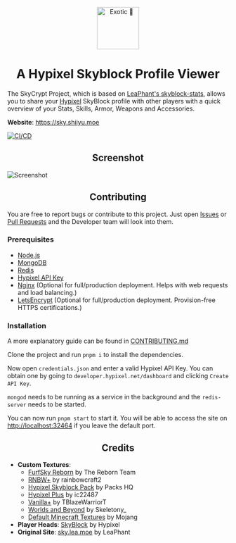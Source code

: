 <p align="center">
  <picture>
    <source media="(prefers-color-scheme: light)" srcset="public/resources/img/logo_black.png">
    <img alt="Exotic 🍣" height="96px" src="public/resources/img/logo.png">
  </picture>
</p>
<h1 align="center">A Hypixel Skyblock Profile Viewer</h1>

The SkyCrypt Project, which is based on [LeaPhant's skyblock-stats](https://github.com/LeaPhant/skyblock-stats), allows you to share your <a href="https://hypixel.net/">Hypixel</a> SkyBlock profile with other players with a quick overview of your Stats, Skills, Armor, Weapons and Accessories.

**Website**: https://sky.shiiyu.moe

[![CI/CD](https://github.com/SkyCryptWebsite/SkyCrypt/actions/workflows/ci-cd.yml/badge.svg)](https://github.com/SkyCryptWebsite/SkyCrypt/actions/workflows/ci-cd.yml)

<h2 align="center">Screenshot</h1>

![Screenshot](public/resources/img/screenshots/windows-0.jpg)

<h2 align="center">Contributing</h1>

You are free to report bugs or contribute to this project. Just open <a href="../../issues">Issues</a> or <a href="../../pulls">Pull Requests</a> and the Developer team will look into them.

<h3>Prerequisites</h3>

- <a href="https://nodejs.org/">Node.js</a>
- <a href="https://docs.mongodb.com/manual/administration/install-community/">MongoDB</a>
- <a href="https://redis.io/">Redis</a>
- <a href="https://api.hypixel.net/">Hypixel API Key</a>
- <a href="https://www.nginx.com/">Nginx</a> (Optional for full/production deployment. Helps with web requests and load balancing.)
- <a href="https://letsencrypt.org/">LetsEncrypt</a> (Optional for full/production deployment. Provision-free HTTPS certifications.)

<h3>Installation</h3>
A more explanatory guide can be found in <a href="/CONTRIBUTING.md">CONTRIBUTING.md</a>

Clone the project and run `pnpm i` to install the dependencies.

Now open `credentials.json` and enter a valid Hypixel API Key. You can obtain one by going to `developer.hypixel.net/dashboard` and clicking `Create API Key`.

`mongod` needs to be running as a service in the background and the `redis-server` needs to be started.

You can now run `pnpm start` to start it. You will be able to access the site on <a href="http://localhost:32464">http://localhost:32464</a> if you leave the default port.

<h2 align="center">Credits</h2>

- **Custom Textures**:
  - [FurfSky Reborn](https://hypixel.net/threads/4101579) by The Reborn Team
  - [RNBW+](https://hypixel.net/threads/3470904) by rainbowcraft2
  - [Hypixel Skyblock Pack](https://hypixel.net/threads/2103515) by Packs HQ
  - [Hypixel Plus](https://hypixel.net/threads/4174260) by ic22487
  - [Vanilla+](https://hypixel.net/threads/2147652) by TBlazeWarriorT
  - [Worlds and Beyond](https://hypixel.net/threads/3597207) by Skeletony\_
  - [Default Minecraft Textures](https://www.minecraft.net/) by Mojang
- **Player Heads**: [SkyBlock](https://hypixel.net/forums/skyblock.157/) by Hypixel
- **Original Site**: [sky.lea.moe](https://sky.lea.moe/) by LeaPhant
